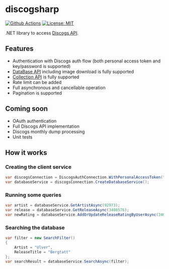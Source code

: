 # discogsharp
[![Github Actions](https://github.com/mlnrdns/discogsharp/actions/workflows/build.yml/badge.svg?branch=master)](https://github.com/mlnrdns/discogsharp/actions/workflows/build.yml)
[![License: MIT](https://img.shields.io/badge/License-MIT-yellow.svg)](https://opensource.org/licenses/MIT)

.NET library to access [Discogs API](https://www.discogs.com/developers/).

## Features

* Authentication with Discogs auth flow (both personal access token and key/password is supported)
* [DataBase API](https://www.discogs.com/developers/#page:database) including image download is fully supported
* [Collection API](https://www.discogs.com/developers#page:user-collection) is fully supported
* Rate limit can be added
* Full asynchronous and cancellable operation
* Pagination is supported

## Coming soon

* OAuth authentication
* Full Discogs API implementation
* Discogs monthly dump processing
* Unit tests 
## How it works

### Creating the client service

```csharp
var discogsConnection = DiscogsAuthConnection.WithPersonalAccessToken("personalAccessTokenValue");
var databaseService = discogsConnection.CreateDatabaseService();
```

### Running some queries

```csharp
var artist = databaseService.GetArtistAsync(92973);
var release = databaseService.GetReleaseAsync(3408576);
var newRating = databaseService.AddOrUpdateReleaseRatingByUserAsync(3408576, "username", 5);
```

### Searching the database

```csharp
var filter = new SearchFilter()
{
    Artist = "Ulver",
    ReleaseTitle = "Bergtatt"
};
var searchResult = databaseService.SearchAsync(filter);
```
